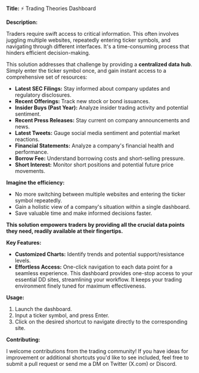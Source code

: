 **Title:** ⚡️ Trading Theories Dashboard

**Description:**

Traders require swift access to critical information. This often involves juggling multiple websites, repeatedly entering ticker symbols, and navigating through different interfaces. It's a time-consuming process that hinders efficient decision-making.

This solution addresses that challenge by providing a **centralized data hub**.  Simply enter the ticker symbol once, and gain instant access to a comprehensive set of resources:

* **Latest SEC Filings:** Stay informed about company updates and regulatory disclosures.
* **Recent Offerings:** Track new stock or bond issuances.
* **Insider Buys (Past Year):** Analyze insider trading activity and potential sentiment.
* **Recent Press Releases:** Stay current on company announcements and news.
* **Latest Tweets:** Gauge social media sentiment and potential market reactions.
* **Financial Statements:** Analyze a company's financial health and performance.
* **Borrow Fee:** Understand borrowing costs and short-selling pressure.
* **Short Interest:** Monitor short positions and potential future price movements.

**Imagine the efficiency:**

* No more switching between multiple websites and entering the ticker symbol repeatedly.
* Gain a holistic view of a company's situation within a single dashboard.
* Save valuable time and make informed decisions faster.

**This solution empowers traders by providing all the crucial data points they need, readily available at their fingertips.**

**Key Features:**

* **Customized Charts:** Identify trends and potential support/resistance levels.
* **Effortless Access:** One-click navigation to each data point for a seamless experience. This dashboard provides one-stop access to your essential DD sites, streamlining your workflow. It keeps your trading environment finely tuned for maximum effectiveness.

**Usage:**

1. Launch the dashboard.
2. Input a ticker symbol, and press Enter.
3. Click on the desired shortcut to navigate directly to the corresponding site.

**Contributing:**

I welcome contributions from the trading community! If you have ideas for improvement or additional shortcuts you'd like to see included, feel free to submit a pull request or send me a DM on Twitter (X.com) or Discord.
